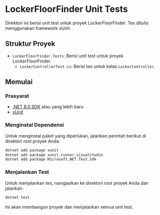 # LockerFloorFinder Unit Tests

Direktori ini berisi unit test untuk proyek LockerFloorFinder. Tes ditulis menggunakan framework xUnit.

## Struktur Proyek

- `LockerFloorFinder.Tests`: Berisi unit test untuk proyek LockerFloorFinder.
  - `LockerControllerTest.cs`: Berisi tes untuk kelas `LockerController`.

## Memulai

### Prasyarat

- [.NET 8.0 SDK](https://dotnet.microsoft.com/download/dotnet/8.0) atau yang lebih baru
- [xUnit](https://xunit.net/)

### Menginstal Dependensi

Untuk menginstal paket yang diperlukan, jalankan perintah berikut di direktori root proyek Anda:

```sh
dotnet add package xunit
dotnet add package xunit.runner.visualstudio
dotnet add package Microsoft.NET.Test.Sdk
```

### Menjalankan Test

Untuk menjalankan tes, navigasikan ke direktori root proyek Anda dan jalankan:

```sh
dotnet test
```

Ini akan membangun proyek dan menjalankan semua unit test.